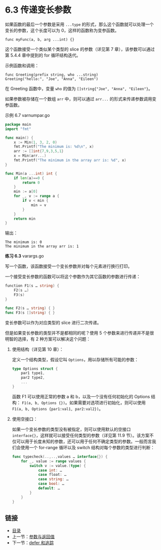 # 6.3 传递变长参数

如果函数的最后一个参数是采用 `...type` 的形式，那么这个函数就可以处理一个变长的参数，这个长度可以为 0，这样的函数称为变参函数。

	func myFunc(a, b, arg ...int) {}

这个函数接受一个类似某个类型的 slice 的参数（详见第 7 章），该参数可以通过第 5.4.4 章中提到的 for 循环结构迭代。

示例函数和调用：

	func Greeting(prefix string, who ...string)
	Greeting("hello:", "Joe", "Anna", "Eileen")

在 Greeting 函数中，变量 `who` 的值为 `[]string{"Joe", "Anna", "Eileen"}`。

如果参数被存储在一个数组 `arr` 中，则可以通过 `arr...` 的形式来传递参数调用变参函数。

示例 6.7 varnumpar.go

```go
package main
import "fmt"

func main() {
	x := Min(1, 3, 2, 0)
	fmt.Printf("The minimum is: %d\n", x)
	arr := []int{7,9,3,5,1}
	x = Min(arr...)
	fmt.Printf("The minimum in the array arr is: %d", x)
}

func Min(a ...int) int {
	if len(a)==0 {
		return 0
	}
	min := a[0]
	for _, v := range a {
		if v < min {
			min = v
		}
	}
	return min
}
```

输出：

	The minimum is: 0
	The minimum in the array arr is: 1

**练习 6.3** varargs.go

写一个函数，该函数接受一个变长参数并对每个元素进行换行打印。

一个接受变长参数的函数可以将这个参数作为其它函数的参数进行传递：

```go
function F1(s … string) {
	F2(s …)
	F3(s)
}

func F2(s … string) { }
func F3(s []string) { }
```

变长参数可以作为对应类型的 slice 进行二次传递。

但是如果变长参数的类型并不是都相同的呢？使用 5 个参数来进行传递并不是很明智的选择，有 2 种方案可以解决这个问题：

1. 使用结构（详见第 10 章）：
	
	定义一个结构类型，假设它叫 `Options`，用以存储所有可能的参数：

	```go
	type Options struct {
		par1 type1,
		par2 type2,
		...
	}
	```

	函数 F1 可以使用正常的参数 a 和 b，以及一个没有任何初始化的 Options 结构： `F1(a, b, Options {})`。如果需要对选项进行初始化，则可以使用 `F1(a, b, Options {par1:val1, par2:val2})`。

2. 使用空接口：

	如果一个变长参数的类型没有被指定，则可以使用默认的空接口 `interface{}`，这样就可以接受任何类型的参数（详见第 11.9 节）。该方案不仅可以用于长度未知的参数，还可以用于任何不确定类型的参数。一般而言我们会使用一个 for-range 循环以及 switch 结构对每个参数的类型进行判断：

	```go
	func typecheck(..,..,values … interface{}) {
		for _, value := range values {
			switch v := value.(type) {
				case int: …
				case float: …
				case string: …
				case bool: …
				default: …
			}
		}
	}
	```

## 链接

- [目录](directory.md)
- 上一节：[参数与返回值](06.2.md)
- 下一节：[defer 和追踪](06.4.md)